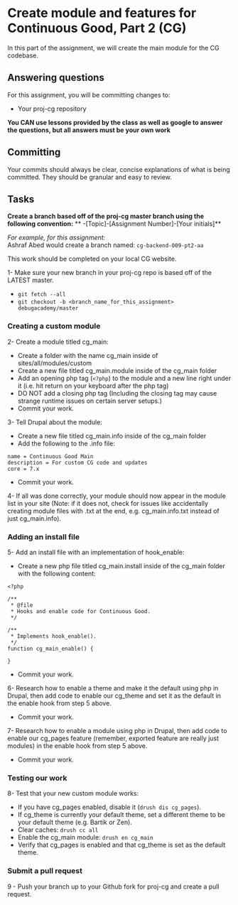 # Create module and features for Continuous Good, Part 2 (CG)
In this part of the assignment, we will create the main module for the CG codebase.

## Answering questions
For this assignment, you will be committing changes to:
- Your proj-cg repository

**You CAN use lessons provided by the class as well as google to answer the questions, but all answers must be your own work**

## Committing
Your commits should always be clear, concise explanations of what is being committed. They should be granular and easy to review.

## Tasks
**Create a branch based off of the proj-cg master branch using the following convention:**
** -[Topic]-[Assignment Number]-[Your initials]**

*For example, for this assignment:*  
Ashraf Abed would create a branch named: ```cg-backend-009-pt2-aa```

This work should be completed on your local CG website.  

1- Make sure your new branch in your proj-cg repo is based off of the LATEST master.
  - `git fetch --all`
  - `git checkout -b <branch_name_for_this_assignment> debugacademy/master`

### Creating a custom module
2- Create a module titled cg_main:
  - Create a folder with the name cg_main inside of sites/all/modules/custom
  - Create a new file titled cg_main.module inside of the cg_main folder
  - Add an opening php tag (`<?php`) to the module and a new line right under it (i.e. hit return on your keyboard after the php tag)
  - DO NOT add a closing php tag (Including the closing tag may cause strange runtime issues on certain server setups.)
  - Commit your work.

3- Tell Drupal about the module:
  - Create a new file titled cg_main.info inside of the cg_main folder
  - Add the following to the .info file:

  ```
  name = Continuous Good Main
  description = For custom CG code and updates
  core = 7.x
  ```
  - Commit your work.

4- If all was done correctly, your module should now appear in the module list in your site (Note: if it does not, check for issues like accidentally creating module files with .txt at the end, e.g. cg_main.info.txt instead of just cg_main.info).

### Adding an install file
5- Add an install file with an implementation of hook_enable:
  - Create a new php file titled cg_main.install inside of the cg_main folder with the following content:

  ```
  <?php

  /**
   * @file
   * Hooks and enable code for Continuous Good.
   */

  /**
   * Implements hook_enable().
   */
  function cg_main_enable() {

  }

  ```
  - Commit your work.

6- Research how to enable a theme and make it the default using php in Drupal, then add code to enable our cg_theme and set it as the default in the enable hook from step 5 above.
  - Commit your work.

7- Research how to enable a module using php in Drupal, then add code to enable our cg_pages feature (remember, exported feature are really just modules) in the enable hook from step 5 above.
  - Commit your work.

### Testing our work
8- Test that your new custom module works:
  - If you have cg_pages enabled, disable it (`drush dis cg_pages`).
  - If cg_theme is currently your default theme, set a different theme to be your default theme (e.g. Bartik or Zen).
  - Clear caches: `drush cc all`
  - Enable the cg_main module: `drush en cg_main`
  - Verify that cg_pages is enabled and that cg_theme is set as the default theme.

### Submit a pull request
9 - Push your branch up to your Github fork for proj-cg and create a pull request.
